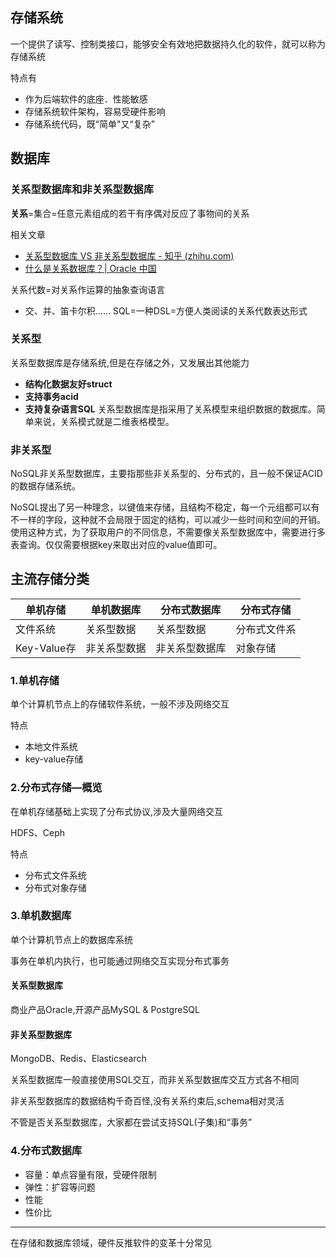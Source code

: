 ## 存储系统
一个提供了读写、控制类接口，能够安全有效地把数据持久化的软件，就可以称为存储系统

特点有
- 作为后端软件的底座．性能敏感
- 存储系统软件架构，容易受硬件影响
- 存储系统代码，既“简单"又“复杂”
## 数据库
### 关系型数据库和非关系型数据库
**关系**=集合=任意元素组成的若干有序偶对反应了事物间的关系

相关文章
- [关系型数据库 VS 非关系型数据库 - 知乎 (zhihu.com)](https://zhuanlan.zhihu.com/p/78619241)
- [什么是关系数据库？| Oracle 中国](https://www.oracle.com/cn/database/what-is-a-relational-database/)

关系代数=对关系作运算的抽象查询语言
- 交、并、笛卡尔积……
SQL=一种DSL=方便人类阅读的关系代数表达形式

### 关系型
关系型数据库是存储系统,但是在存储之外，又发展出其他能力
- **结构化数据友好struct**
- **支持事务acid**
- **支持复杂语言SQL**
关系型数据库是指采用了关系模型来组织数据的数据库。简单来说，关系模式就是二维表格模型。

### 非关系型
NoSQL非关系型数据库，主要指那些非关系型的、分布式的，且一般不保证ACID的数据存储系统。

NoSQL提出了另一种理念，以键值来存储，且结构不稳定，每一个元组都可以有不一样的字段，这种就不会局限于固定的结构，可以减少一些时间和空间的开销。使用这种方式，为了获取用户的不同信息，不需要像关系型数据库中，需要进行多表查询。仅仅需要根据key来取出对应的value值即可。


## 主流存储分类

| 单机存储 | 单机数据库 | 分布式数据库 | 分布式存储 |
| - | - |- |- |
| 文件系统 | 关系型数据 | 关系型数据 | 分布式文件系 |
| Key-Value存| 非关系型数据 | 非关系型数据库 | 对象存储|

### 1.单机存储
单个计算机节点上的存储软件系统，一般不涉及网络交互

特点
- 本地文件系统
- key-value存储
### 2.分布式存储—概览
在单机存储基础上实现了分布式协议,涉及大量网络交互

HDFS、Ceph

特点
- 分布式文件系统
- 分布式对象存储
### 3.单机数据库
单个计算机节点上的数据库系统

事务在单机内执行，也可能通过网络交互实现分布式事务
#### 关系型数据库
商业产品Oracle,开源产品MySQL & PostgreSQL
#### 非关系型数据库
MongoDB、Redis、Elasticsearch

关系型数据库一般直接使用SQL交互，而非关系型数据库交互方式各不相同

非关系型数据库的数据结构千奇百怪,没有关系约束后,schema相对灵活

不管是否关系型数据库，大家都在尝试支持SQL(子集)和“事务”

### 4.分布式数据库
- 容量：单点容量有限，受硬件限制
- 弹性：扩容等问题
- 性能
- 性价比

---
在存储和数据库领域，硬件反推软件的变革十分常见